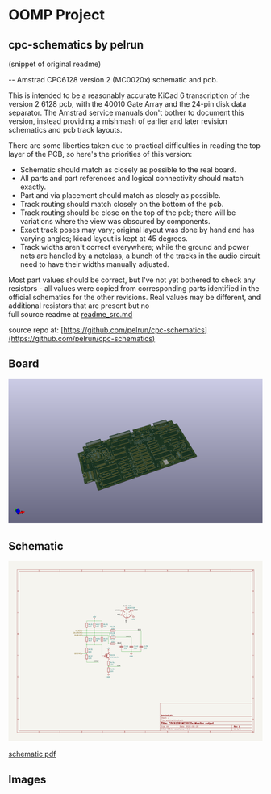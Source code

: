 # OOMP Project  
## cpc-schematics  by pelrun  
  
(snippet of original readme)  
  
-- Amstrad CPC6128 version 2 (MC0020x) schematic and pcb.  
  
This is intended to be a reasonably accurate KiCad 6 transcription of the version 2 6128 pcb, with the 40010 Gate Array and the 24-pin disk data separator. The Amstrad service manuals don't bother to document this version, instead providing a mishmash of earlier and later revision schematics and pcb track layouts.  
  
There are some liberties taken due to practical difficulties in reading the top layer of the PCB, so here's the priorities of this version:  
  
- Schematic should match as closely as possible to the real board.  
- All parts and part references and logical connectivity should match exactly.  
- Part and via placement should match as closely as possible.  
- Track routing should match closely on the bottom of the pcb.  
- Track routing should be close on the top of the pcb; there will be variations where the view was obscured by components.  
- Exact track poses may vary; original layout was done by hand and has varying angles; kicad layout is kept at 45 degrees.  
- Track widths aren't correct everywhere; while the ground and power nets are handled by a netclass, a bunch of the tracks in the audio circuit need to have their widths manually adjusted.  
  
Most part values should be correct, but I've not yet bothered to check any resistors - all values were copied from corresponding parts identified in the official schematics for the other revisions. Real values may be different, and additional resistors that are present but no  
  full source readme at [readme_src.md](readme_src.md)  
  
source repo at: [https://github.com/pelrun/cpc-schematics](https://github.com/pelrun/cpc-schematics)  
## Board  
  
[![working_3d.png](working_3d_600.png)](working_3d.png)  
## Schematic  
  
[![working_schematic.png](working_schematic_600.png)](working_schematic.png)  
  
[schematic pdf](working_schematic.pdf)  
## Images  
